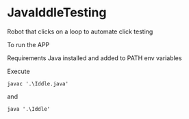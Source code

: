 # JavaIddleTesting
Robot that clicks on a loop to automate click testing


To run the APP

Requirements Java installed and added to PATH env variables



Execute

`javac '.\Iddle.java'`

and

`java '.\Iddle'`
